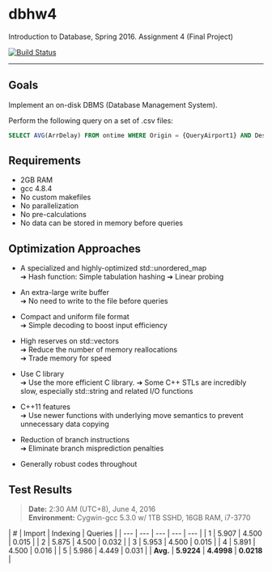 # dbhw4

Introduction to Database, Spring 2016. Assignment 4 (Final Project)

[![Build Status](https://travis-ci.com/lnishan/dbhw4.svg?token=zyWYRz96q11zafMJcoGG&branch=master)](https://travis-ci.com/lnishan/dbhw4)

---


## Goals

Implement an on-disk DBMS (Database Management System).

Perform the following query on a set of .csv files:

```SQL
SELECT AVG(ArrDelay) FROM ontime WHERE Origin = {QueryAirport1} AND Dest = {QueryAirport2};
```


## Requirements

* 2GB RAM
* gcc 4.8.4
* No custom makefiles
* No parallelization
* No pre-calculations
* No data can be stored in memory before queries


## Optimization Approaches

* A specialized and highly-optimized std::unordered\_map  
➔ Hash function: Simple tabulation hashing
➔ Linear probing  

* An extra-large write buffer  
➔ No need to write to the file before queries  

* Compact and uniform file format  
➔ Simple decoding to boost input efficiency  

* High reserves on std::vectors  
➔ Reduce the number of memory reallocations  
➔ Trade memory for speed  

* Use C library  
➔ Use the more efficient C library. 
➔ Some C++ STLs are incredibly slow, especially std::string and related I/O functions

* C++11 features  
➔ Use newer functions with underlying move semantics to prevent unnecessary data copying  

* Reduction of branch instructions  
➔ Eliminate branch misprediction penalties  

* Generally robust codes throughout


## Test Results

> **Date:** 2:30 AM (UTC+8), June 4, 2016  
> **Environment:** Cygwin-gcc 5.3.0 w/ 1TB SSHD, 16GB RAM, i7-3770

| # | Import | Indexing | Queries |
| --- | --- | --- | --- | --- |
| 1 | 5.907 | 4.500 | 0.015 |
| 2 | 5.875 | 4.500 | 0.032 |
| 3 | 5.953 | 4.500 | 0.015 |
| 4 | 5.891 | 4.500 | 0.016 |
| 5 | 5.986 | 4.449 | 0.031 |
| **Avg.** | **5.9224** | **4.4998** | **0.0218** |
